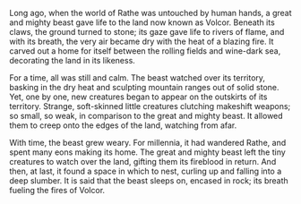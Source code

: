 Long ago, when the world of Rathe was untouched by human hands, a great and mighty beast gave life to the land now known as Volcor. Beneath its claws, the ground turned to stone; its gaze gave life to rivers of flame, and with its breath, the very air became dry with the heat of a blazing fire. It carved out a home for itself between the rolling fields and wine-dark sea, decorating the land in its likeness.

For a time, all was still and calm. The beast watched over its territory, basking in the dry heat and sculpting mountain ranges out of solid stone. Yet, one by one, new creatures began to appear on the outskirts of its territory. Strange, soft-skinned little creatures clutching makeshift weapons; so small, so weak, in comparison to the great and mighty beast. It allowed them to creep onto the edges of the land, watching from afar.

With time, the beast grew weary. For millennia, it had wandered Rathe, and spent many eons making its home. The great and mighty beast left the tiny creatures to watch over the land, gifting them its fireblood in return. And then, at last, it found a space in which to nest, curling up and falling into a deep slumber. It is said that the beast sleeps on, encased in rock; its breath fueling the fires of Volcor.

